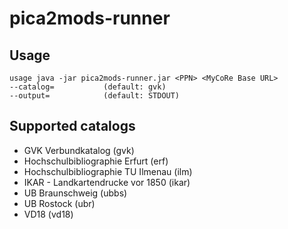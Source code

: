 # pica2mods-runner

## Usage

    usage java -jar pica2mods-runner.jar <PPN> <MyCoRe Base URL> 
    --catalog=           (default: gvk)
    --output=            (default: STDOUT)

## Supported catalogs
*   GVK Verbundkatalog (gvk)
*   Hochschulbibliographie Erfurt (erf)
*   Hochschulbibliographie TU Ilmenau (ilm)
*   IKAR - Landkartendrucke vor 1850 (ikar)
*   UB Braunschweig (ubbs)
*   UB Rostock (ubr)
*   VD18 (vd18)
